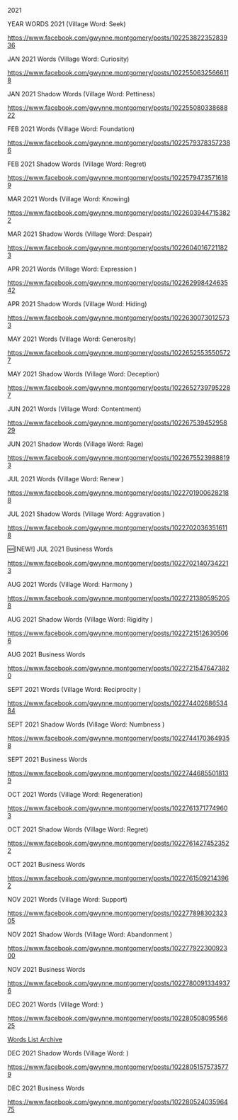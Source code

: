2021

YEAR WORDS 2021 (Village Word: Seek)

https://www.facebook.com/gwynne.montgomery/posts/10225382235283936

JAN 2021 Words (Village Word: Curiosity)

https://www.facebook.com/gwynne.montgomery/posts/10225506325666118

JAN 2021 Shadow Words (Village Word: Pettiness)

https://www.facebook.com/gwynne.montgomery/posts/10225508033868822

FEB 2021 Words (Village Word: Foundation)

https://www.facebook.com/gwynne.montgomery/posts/10225793783572386

FEB 2021 Shadow Words (Village Word: Regret)

https://www.facebook.com/gwynne.montgomery/posts/10225794735716189

MAR 2021 Words (Village Word: Knowing)

https://www.facebook.com/gwynne.montgomery/posts/10226039447153822

MAR 2021 Shadow Words (Village Word: Despair) 

https://www.facebook.com/gwynne.montgomery/posts/10226040167211823

APR 2021 Words (Village Word: Expression )

https://www.facebook.com/gwynne.montgomery/posts/10226299842463542

APR 2021 Shadow Words (Village Word: Hiding)

https://www.facebook.com/gwynne.montgomery/posts/10226300730125733

MAY 2021 Words (Village Word: Generosity)

https://www.facebook.com/gwynne.montgomery/posts/10226525535505727

MAY 2021 Shadow Words (Village Word: Deception)

https://www.facebook.com/gwynne.montgomery/posts/10226527397952287

JUN 2021 Words (Village Word: Contentment)

https://www.facebook.com/gwynne.montgomery/posts/10226753945295829

JUN 2021 Shadow Words (Village Word: Rage)

https://www.facebook.com/gwynne.montgomery/posts/10226755239888193

JUL 2021 Words (Village Word: Renew )

https://www.facebook.com/gwynne.montgomery/posts/10227019006282188

JUL 2021 Shadow Words (Village Word: Aggravation )

https://www.facebook.com/gwynne.montgomery/posts/10227020363516118

🆕️[NEW!] JUL 2021 Business Words

https://www.facebook.com/gwynne.montgomery/posts/10227021407342213

AUG 2021 Words (Village Word: Harmony )

https://www.facebook.com/gwynne.montgomery/posts/10227213805952058

AUG 2021 Shadow Words (Village Word: Rigidity )

https://www.facebook.com/gwynne.montgomery/posts/10227215126305066

AUG 2021 Business Words

https://www.facebook.com/gwynne.montgomery/posts/10227215476473820

SEPT 2021 Words (Village Word: Reciprocity )

https://www.facebook.com/gwynne.montgomery/posts/10227440268653484

SEPT 2021 Shadow Words (Village Word: Numbness )

https://www.facebook.com/gwynne.montgomery/posts/10227441703649358

SEPT 2021 Business Words

https://www.facebook.com/gwynne.montgomery/posts/10227446855018139

OCT 2021 Words (Village Word: Regeneration)

https://www.facebook.com/gwynne.montgomery/posts/10227613717749603

OCT 2021 Shadow Words (Village Word: Regret)

https://www.facebook.com/gwynne.montgomery/posts/10227614274523522

OCT 2021 Business Words

https://www.facebook.com/gwynne.montgomery/posts/10227615092143962

NOV 2021 Words (Village Word: Support)

https://www.facebook.com/gwynne.montgomery/posts/10227789830232305

NOV 2021 Shadow Words (Village Word: Abandonment )

https://www.facebook.com/gwynne.montgomery/posts/10227792230092300

NOV 2021 Business Words

https://www.facebook.com/gwynne.montgomery/posts/10227800913349376

DEC 2021 Words (Village Word: )

https://www.facebook.com/gwynne.montgomery/posts/10228050809556625

[Words List Archive](WordsList_2021_December_Words.md)

DEC 2021 Shadow Words (Village Word: )

https://www.facebook.com/gwynne.montgomery/posts/10228051575735779

DEC 2021 Business Words

https://www.facebook.com/gwynne.montgomery/posts/10228052403596475
